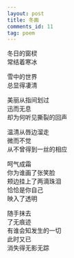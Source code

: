 ```yaml
---
layout: post
title: 冬画
comments_id: 11
tag: poem
---
```


冬日的窗棂<br />
常结着寒冰

雪中的世界<br />
总显得凄清

美丽从指间划过<br />
迅而无息<br />
却为何听见撕裂的回声

温清从唇边溜走<br />
微而不觉<br />
从不曾得到一丝的相应

呵气成霜<br />
你为谁画了张笑脸<br />
颊边挂上了两滴珠泪<br />
恰恰是你自己<br />
映入了透明

随手抹去<br />
了无痕迹<br />
有谁会知发生的一切<br />
此时又已<br />
消失得无影无踪
